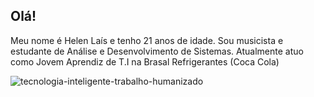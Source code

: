 ## Olá!

Meu nome é Helen Laís e tenho 21 anos de idade.
Sou musicista e estudante de Análise e Desenvolvimento de Sistemas.
Atualmente atuo como Jovem Aprendiz de T.I na Brasal Refrigerantes (Coca Cola)

<!--
**helen2411/helen2411** is a ✨ _special_ ✨ repository because its `README.md` (this file) appears on your GitHub profile.

Here are some ideas to get you started:

- 🔭 I’m currently working on ...
- 🌱 I’m currently learning ...
- 👯 I’m looking to collaborate on ...
- 🤔 I’m looking for help with ...
- 💬 Ask me about ...
- 📫 How to reach me: ...
- 😄 Pronouns: ...
- ⚡ Fun fact: ...
-->
![tecnologia-inteligente-trabalho-humanizado](https://github.com/user-attachments/assets/8e05d33f-47da-47c9-8cfa-de1be4809467)
